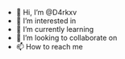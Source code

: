 - 👋 Hi, I’m @D4rkxv
- 👀 I’m interested in
- 🌱 I’m currently learning 
- 💞️ I’m looking to collaborate on 
- 📫 How to reach me 

<!---
D4rkxv/D4rkxv is a ✨ special ✨ repository because its `README.md` (this file) appears on your GitHub profile.
You can click the Preview link to take a look at your changes.
--->
